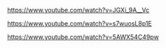 

https://www.youtube.com/watch?v=JGXi_9A__Vc



https://www.youtube.com/watch?v=s7wuosL8p1E



https://www.youtube.com/watch?v=5AWX54C49pw


